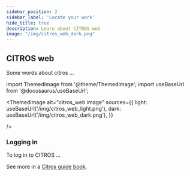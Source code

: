 ```yaml
---
sidebar_position: 2
sidebar_label: 'Locate your work'
hide_title: true
description: Learn about CITROS web
image: "/img/citros_web_dark.png"
---
```


## CITROS web

Some words about citros ...

import ThemedImage from '@theme/ThemedImage';
import useBaseUrl from '@docusaurus/useBaseUrl';

<ThemedImage
  alt="citros_web image"
  sources={{
    light: useBaseUrl('/img/citros_web_light.png'),
    dark: useBaseUrl('/img/citros_web_dark.png'),
  }}
  
/>

### Logging in

To log in to CITROS ...

See more in a [Citros guide book](/docs_citros_web).